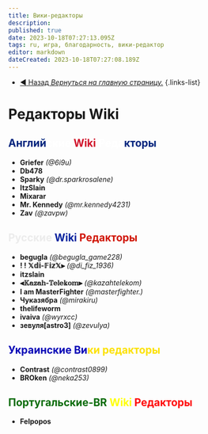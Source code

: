 ```yaml
---
title: Вики-редакторы
description: 
published: true
date: 2023-10-18T07:27:13.095Z
tags: ru, игра, благодарность, вики-редактор
editor: markdown
dateCreated: 2023-10-18T07:27:08.189Z
---
```


- [:arrow_backward: Назад *Вернуться на главную страницу.*](/ru/home)
{.links-list}
# Редакторы Wiki
## <font color="#00247d">Англий</font><font color="#ffffff">ские</font> <font color="#d1132c">Wiki</font> <font color="#ffffff">Реда</font><font color="#08249f"></font><font color="#00247d">кторы</font>
- **Griefer** *(@6i9u)*
- **Db478**
- **Sparky** *(@dr.sparkrosalene)*
- **ItzSlain**
- **Mixarar**
- **Mr. Kennedy** *(@mr.kennedy4231)*
- **Zav** *(@zavpw)*
## <font color="#ececec">Русские</font> <font color="#08249f">Wiki</font> <font color="#d01303">Редакторы</font>
- **begugla** *(@begugla_game228)*
- **! ! 𝕏𝕕𝕚-𝔽𝕚𝕫𝕏⫸** *(@di_fiz_1936)*
- **itzslain**
- **⫷𝕂𝕒𝕫𝕒𝕙-𝕋𝕖𝕝𝕖𝕜𝕠𝕞⫸** *(@kazahtelekom)*
- **I am MasterFighter** *(@masterfighter.)*
- **Чуказябра** *(@mirakiru)*
- **thelifeworm**
- **ivaiva** *(@wyrxcc)*
- **зевуля[astro3]** *(@zevulya)*
## <font color="#0402b6">Украинские Ви</font><font color="#fce100">ки редакторы</font>
- **Contrast** *(@contrast0899)*
- **BROken** *(@neka253)*
## <font color="#086b08">Португальские-BR</font> <font color="#ffff08">Wiki</font> <font color="#ff0808">Редакторы</font>
- **Felpopos**